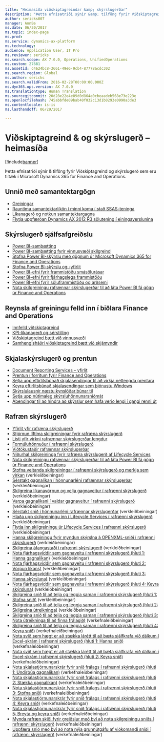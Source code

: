 ```yaml
---
title: "Heimasíða viðskiptagreindar &amp; skýrslugerðar"
description: "Þetta efnisatriði sýnir &amp; tilföng fyrir Viðskiptagreind og skýrslugerð sem eru tiltæk í Microsoft Dynamics 365 for Finance and Operations."
author: sericks007
manager: AnnBe
ms.date: 06/20/2017
ms.topic: index-page
ms.prod: 
ms.service: dynamics-ax-platform
ms.technology: 
audience: Application User, IT Pro
ms.reviewer: sericks
ms.search.scope: AX 7.0.0, Operations, UnifiedOperations
ms.custom: 27681
ms.assetid: c4624bc8-3661-49e6-9cb4-87778acdc302
ms.search.region: Global
ms.author: sericks
ms.search.validFrom: 2016-02-28T00:00:00.000Z
ms.dyn365.ops.version: AX 7.0.0
ms.translationtype: Human Translation
ms.sourcegitcommit: 20d28e22e4e89d0d864a0cbeaadeb568e73e223e
ms.openlocfilehash: 745abbfde09bab40f032c13d1b0293e0990a3de3
ms.contentlocale: is-is
ms.lasthandoff: 06/29/2017

---
```


# <a name="bi-amp-reporting-home-page"></a>Viðskiptagreind &amp; og skýrslugerð – heimasíða

[!include[banner](../includes/banner.md)]


Þetta efnisatriði sýnir &amp; tilföng fyrir Viðskiptagreind og skýrslugerð sem eru tiltæk í Microsoft Dynamics 365 for Finance and Operations. 

<a name="working-with-aggregate-data"></a>Unnið með samantektargögn
---------------------------

-   [Greiningar](analytics.md)
-   [Rauntíma samantektarlíkön í minni koma í stað SSAS-teninga](..\migration-upgrade\in-memory-real-time-aggregate-models.md)
-   [Líkanagerð og notkun samantektargagna](model-aggregate-data.md)
-   [Flytja uppfærðan Dynamics AX 2012 R3 sölutening í einingaverslunina](..\migration-upgrade\migrate-upgraded-cube-entity-store.md)

## <a name="self-service-reporting"></a>Skýrslugerð sjálfsafgreiðslu
-   [Power BI-samþætting](power-bi-integration.md)
-   [Power BI-samþætting fyrir vinnusvæði skilgreind](configure-power-bi-integration.md)
-   [Stofna Power BI-skýrslu með gögnum úr Microsoft Dynamics 365 for Finance and Operations](create-powerbi-report-data.md)
-   [Stofna Power BI-skýrslu og -yfirlit](create-powerbi-report-dashboard.md)
-   [Power BI-efni fyrir frammistöðu smásölurásar](retail-channel-performance-dashboard-power-bi-data.md)
-   [Power BI-efni fyrir fjárhagslega frammistöðu](financial-performance-power-bi-content-pack.md)
-   [Power BI-efni fyrir söluframmistöðu og arðsemi](sales-profitability-performance-content-pack.md)
-   [Nota skilgreiningu rafrænnar skýrslugerðar til að láta Power BI fá gögn úr Finance and Operations](general-electronic-reporting-report-configuration-get-data-powerbi.md)

## <a name="building-embedded-analytical-experiences-in-the-finance-and-operations-client"></a>Reynsla af greiningu felld inn í biðlara Finance and Operations
-   [Innfelld viðskiptagreind](analytics.md#embedded-business-intelligence)
-   [KPI-líkanagerð og sérstilling](analytics.md#kpi-modeling-and-customization)
-   [Viðskiptagreind bætt við vinnusvæði](add-bi-workspaces.md)
-   [Samhengisháðri viðskiptagreind bætt við skjámyndir](add-contextual-bi-forms.md)

## <a name="document-reporting-and-printing"></a>Skjalaskýrslugerð og prentun
-   [Document Reporting Services – yfirlit](document-reporting-services.md)
-   [Prentun í forritum fyrir Finance and Operations](print-documents.md)
-   [Setja upp eftirlitsbúnað skjalasendingar til að virkja nettengda prentara](install-document-routing-agent.md)
-   [Keyra eftirlitsbúnað skjalasendingar sem þjónustu Windows](run-document-routing-agent-as-windows-service.md)
-   [Skýrslulausnir næstu kynslóðar búnar til](create-nextgen-reporting-solutions.md)
-   [Setja upp nútímaleg skýrsluhönnunarsniðmát](install-modern-report-design-templates.md)
-   [Ábendingar til að hindra að skýrslur sem hafa verið lengi í gangi renni út](prevent-long-running-reports-timing-out.md)

## <a name="electronic-reporting"></a>Rafræn skýrslugerð
-   [Yfirlit yfir rafræna skýrslugerð](general-electronic-reporting.md)
-   [Stjórnun líftíma skilgreiningar fyrir rafræna skýrslugerð](general-electronic-reporting-manage-configuration-lifecycle.md)
-   [Listi yfir virkni rafrænnar skýrslugerðar lengdur](general-electronic-reporting-formulas-list-extension.md)
-   [Formúluhönnuður í rafrænni skýrslugerð](general-electronic-reporting-formula-designer.md)
-   [Viðtökustaðir rafrænnar skýrslugerðar](electronic-reporting-destinations.md)
-   [Niðurhal skilgreininga fyrir rafræna skýrslugerð af Lifecycle Services](download-electronic-reporting-configuration-lcs.md)
-   [Nota skilgreiningu rafrænnar skýrslugerðar til að láta Power BI fá gögn úr Finance and Operations](general-electronic-reporting-report-configuration-get-data-powerbi.md)
-   [Stofna veitanda skilgreiningar í rafrænni skýrslugerð og merkja sem virkan](http://ax.help.dynamics.com/en/wiki/er-select-service-provider/) (verkleiðbeiningar)
-   [Sérstakt gagnalíkan í hönnunarléni rafrænnar skýrslugerðar](http://ax.help.dynamics.com/en/wiki/er-design-domain-specific-data-model/) (verkleiðbeiningar)
-   [Skilgreina líkanavörpun og velja gagnaveitur í rafrænni skýrslugerð](http://ax.help.dynamics.com/en/wiki/er-define-model-mapping-and-select-data-sources/) (verkleiðbeiningar)
-   [Varpa gagnalíkani í valdar gagnaveitur í rafrænni skýrslugerð](http://ax.help.dynamics.com/en/wiki/er-map-data-model-to-selected-data-sources/) (verkleiðbeiningar)
-   [Sérstakt snið í hönnunarléni rafrænnar skýrslugerðar](http://ax.help.dynamics.com/en/wiki/er-design-domain-specific-format/) (verkleiðbeiningar)
-   [Hlaða upp skilgreiningu inn í Lifecycle Services í rafrænni skýrslugerð](http://ax.help.dynamics.com/en/wiki/upload-a-configuration-into-lifecycle-services/) (verkleiðbeiningar)
-   [Flytja inn skilgreiningu úr Lifecycle Services í rafrænni skýrslugerð](http://ax.help.dynamics.com/en/wiki/import-a-configuration-from-lifecycle-services/) (verkleiðbeiningar)
-   [Hanna skilgreiningu fyrir myndun skýrslna á OPENXML-sniði í rafrænni skýrslugerð](http://ax.help.dynamics.com/en/wiki/design-a-configuration-for-generating-reports-in-openxml-format/) (verkleiðbeiningar)
-   [Skilgreina áfangastaði í rafrænni skýrslugerð](http://ax.help.dynamics.com/en/wiki/configure-destinations/) (verkleiðbeiningar)
-   [Nota fjárhagsvíddir sem gagnaveitu í rafrænni skýrslugerð (hluti 1: Hanna gagnalíkan)](http://ax.help.dynamics.com/en/wiki/er-use-financial-dimensions-as-a-data-source-part-1-design-data-model/) (verkleiðbeiningar)
-   [Nota fjárhagsvíddir sem gagnaveitu í rafrænni skýrslugerð (hluti 2: Vörpun líkans)](http://ax.help.dynamics.com/en/wiki/er-use-financial-dimensions-as-a-data-source-part-2-model-mapping/) (verkleiðbeiningar)
-   [Nota fjárhagsvíddir sem gagnaveitu í rafrænni skýrslugerð (hluti 3: Hanna skýrsluna)](http://ax.help.dynamics.com/en/wiki/er-use-financial-dimensions-as-a-data-source-part-3-design-the-report/) (verkleiðbeiningar)
-   [Nota fjárhagsvíddir sem gagnaveitu í rafrænni skýrslugerð (hluti 4: Keyra skýrsluna)](http://ax.help.dynamics.com/en/wiki/er-use-financial-dimensions-as-a-data-source-part-4-run-the-report/) (verkleiðbeiningar)
-   [Skilgreina snið til að telja og leggja saman í rafrænni skýrslugerð (hluti 1: Stofna snið)](http://ax.help.dynamics.com/en/wiki/er-configure-format-to-do-counting-and-summing-part-1-create-format/) (verkleiðbeiningar)
-   [Skilgreina snið til að telja og leggja saman í rafrænni skýrslugerð (hluti 2: Skilgreina útreikninga)](http://ax.help.dynamics.com/en/wiki/er-configure-format-to-do-counting-and-summing-part-2-configure-computations/) (verkleiðbeiningar)
-   [Skilgreina snið til að telja og leggja saman í rafrænni skýrslugerð (hluti 3: Nota útreikninga til að finna frálagið)](http://ax.help.dynamics.com/en/wiki/er-configure-format-to-do-counting-and-summing-part-3-use-computations-to-make-the-output/) (verkefnaleiðbeiningar)
-   [Skilgreina snið til að telja og leggja saman í rafrænni skýrslugerð (hluti 4: Keyra snið)](http://ax.help.dynamics.com/en/wiki/er-configure-format-to-do-counting-and-summing-part-4-run-format/) (verkefnaleiðbeiningar)
-   [Nota svið sem hægt er að stækka lárétt til að bæta sjálfkrafa við dálkum í Excel-skrám í rafrænni skýrslugerð (hluti 1: Hanna snið)](http://ax.help.dynamics.com/en/wiki/er-use-horizontally-expandable-ranges-to-dynamically-add-columns-in-excel-reports-part-1-design-format/) (verkefnaleiðbeiningar)
-   [Nota svið sem hægt er að stækka lárétt til að bæta sjálfkrafa við dálkum í Excel-skrám í rafrænni skýrslugerð (hluti 2: Keyra snið)](http://ax.help.dynamics.com/en/wiki/er-use-horizontally-expandable-ranges-to-dynamically-add-columns-in-excel-reports-part-2-run-format/) (verkefnaleiðbeiningar)
-   [Nota skjalastjórnunarskrár fyrir snið frálags í rafrænni skýrslugerð (hluti 1: Undirbúa gagnalíkan)](http://ax.help.dynamics.com/en/wiki/er-use-document-management-files-in-format-outputs-part-1-prepare-data-model/) (verkefnaleiðbeiningar)
-   [Nota skjalastjórnunarskrár fyrir snið frálags í rafrænni skýrslugerð (hluti 2: Stækka gagnalíkan)](http://ax.help.dynamics.com/en/wiki/er-use-document-management-files-in-format-outputs-part-2-extend-data-model/) (verkefnaleiðbeiningar)
-   [Nota skjalastjórnunarskrár fyrir snið frálags í rafrænni skýrslugerð (hluti 3: Stofna snið)](http://ax.help.dynamics.com/en/wiki/er-use-document-management-files-in-format-outputs-part-3-create-format/) (verkefnaleiðbeiningar)
-   [Nota skjalastjórnunarskrár fyrir snið frálags í rafrænni skýrslugerð (hluti 4: Keyra snið)](http://ax.help.dynamics.com/en/wiki/er-use-document-management-files-in-format-outputs-part-4-run-format/) (verkefnaleiðbeiningar)
-   [Nota skjalastjórnunarskrár fyrir snið frálags í rafrænni skýrslugerð (hluti 5: Breyta og keyra snið)](http://ax.help.dynamics.com/en/wiki/er-use-document-management-files-in-format-outputs-part-5-modify-and-run-format/) (verkefnaleiðbeiningar)
-   [Mynda rafræn skjöl fyrir greiðslur með því að nota skilgreiningu sniðs í rafrænni skýrslugerð](http://ax.help.dynamics.com/en/wiki/generate-electronic-documents-for-payments-using-a-format-configuration/) (verkefnaleiðbeiningar)
-   [Uppfæra snið með því að nota nýja grunnútgáfu af viðkomandi sniði í rafrænni skýrslugerð](http://ax.help.dynamics.com/en/wiki/upgrade-your-format-by-adopting-a-new-base-version-of-that-format/) (verkefnaleiðbeiningar)







